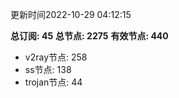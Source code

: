 更新时间2022-10-29 04:12:15

**总订阅: 45**
**总节点: 2275**
**有效节点: 440**
- v2ray节点: 258
- ss节点: 138
- trojan节点: 44

